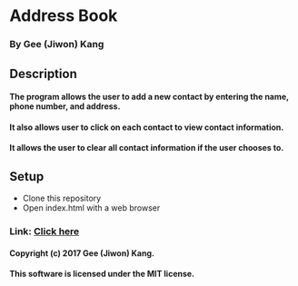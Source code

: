 # Address Book

### By Gee (Jiwon) Kang

## Description

#### The program allows the user to add a new contact by entering the name, phone number, and address.

#### It also allows user to click on each contact to view contact information.

#### It allows the user to clear all contact information if the user chooses to.


## Setup

* Clone this repository
* Open index.html with a web browser

### Link: [Click here](https://jiwonk42.github.io/address-book-csharp/)

#### Copyright (c) 2017 Gee (Jiwon) Kang.
#### This software is licensed under the MIT license.
